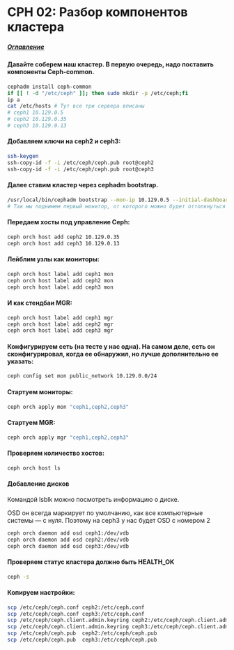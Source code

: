 # CPH 02: Разбор компонентов кластера
##### [Оглавление](../README.md) 

#### Давайте соберем наш кластер. В первую очередь, надо поставить компоненты Ceph-common.
```bash
cephadm install ceph-common
if [[ ! -d "/etc/ceph" ]]; then sudo mkdir -p /etc/ceph;fi
ip a
cat /etc/hosts # Тут все три сервера вписаны
# ceph1 10.129.0.5
# ceph2 10.129.0.35
# ceph3 10.129.0.13
```

#### Добавляем ключи на ceph2 и ceph3:
```bash
ssh-keygen
ssh-copy-id -f -i /etc/ceph/ceph.pub root@ceph2
ssh-copy-id -f -i /etc/ceph/ceph.pub root@ceph3
```
#### Далее ставим кластер через cephadm bootstrap.

```bash
/usr/local/bin/cephadm bootstrap --mon-ip 10.129.0.5 --initial-dashboard-user itclife --initial-dashboard-password itclife --dashboard-password-noupdate
# Так мы поднимем первый монитор, от которого можно будет оттолкнуться и создать кластер. На первом мониторе развернется административный узел
```

#### Передаем хосты под управление Ceph:
```bash
ceph orch host add ceph2 10.129.0.35
ceph orch host add ceph3 10.129.0.13
```

#### Лейблим узлы как мониторы:
```bash
ceph orch host label add ceph1 mon
ceph orch host label add ceph2 mon
ceph orch host label add ceph3 mon
```

#### И как стендбаи MGR:
```bash
ceph orch host label add ceph1 mgr
ceph orch host label add ceph2 mgr
ceph orch host label add ceph3 mgr
```

#### Конфигурируем сеть (на тесте у нас одна). На самом деле, сеть он сконфигурировал, когда ее обнаружил, но лучше дополнительно ее указать:
```bash
ceph config set mon public_network 10.129.0.0/24
```

#### Стартуем мониторы:
```bash
ceph orch apply mon "ceph1,ceph2,ceph3"
```

#### Стартуем MGR:
```bash
ceph orch apply mgr "ceph1,ceph2,ceph3"
```

#### Проверяем количество хостов:
```bash
ceph orch host ls
```

#### Добавление дисков
 Командой lsblk можно посмотреть информацию о диске.
 
 OSD он всегда маркирует по умолчанию, как все компьютерные системы — с нуля. Поэтому на ceph3 у нас будет OSD с номером 2
```bash
ceph orch daemon add osd ceph1:/dev/vdb
ceph orch daemon add osd ceph2:/dev/vdb
ceph orch daemon add osd ceph3:/dev/vdb
```

#### Проверяем статус кластера должно быть HEALTH_OK
```bash
ceph -s
```


#### Копируем настройки:
```bash
scp /etc/ceph/ceph.conf ceph2:/etc/ceph.conf
scp /etc/ceph/ceph.conf ceph3:/etc/ceph.conf
scp /etc/ceph/ceph.client.admin.keyring ceph2:/etc/ceph/ceph.client.admin.keyring
scp /etc/ceph/ceph.client.admin.keyring ceph3:/etc/ceph/ceph.client.admin.keyring
scp /etc/ceph/ceph.pub  ceph2:/etc/ceph/ceph.pub
scp /etc/ceph/ceph.pub  ceph3:/etc/ceph/ceph.pub
```
























